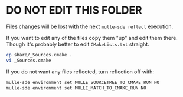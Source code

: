 # DO NOT EDIT THIS FOLDER

Files changes will be lost with the next `mulle-sde reflect` execution.

If you want to edit any of the files copy them "up" and edit them there.
Though it's probably better to edit `CMakeLists.txt` straight.

```bash
cp share/_Sources.cmake .
vi _Sources.cmake
```

If you do not want any files reflected, turn reflection off with:

```bash
mulle-sde environment set MULLE_SOURCETREE_TO_CMAKE_RUN NO
mulle-sde environment set MULLE_MATCH_TO_CMAKE_RUN NO
```

